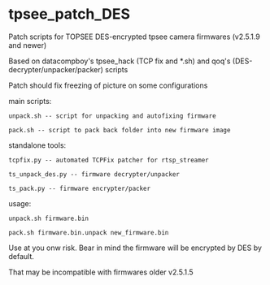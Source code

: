 tpsee_patch_DES
===============

Patch scripts for TOPSEE DES-encrypted tpsee camera firmwares (v2.5.1.9 and newer)

Based on datacompboy's tpsee_hack (TCP fix and *.sh) and qoq's (DES-decrypter/unpacker/packer) scripts

Patch should fix freezing of picture on some configurations

main scripts:

	unpack.sh -- script for unpacking and autofixing firmware
	
	pack.sh -- script to pack back folder into new firmware image

standalone tools:

	tcpfix.py -- automated TCPFix patcher for rtsp_streamer
	
	ts_unpack_des.py -- firmware decrypter/unpacker
	
	ts_pack.py -- firmware encrypter/packer

usage: 

	unpack.sh firmware.bin
	
	pack.sh firmware.bin.unpack new_firmware.bin
	

Use at you onw risk. Bear in mind the firmware will be encrypted by DES by default.

That may be incompatible with firmwares older v2.5.1.5




